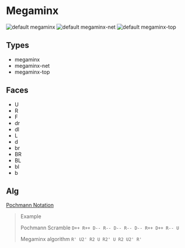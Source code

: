 # Megaminx
![default megaminx](/img/megaminx.png)
![default megaminx-net](/img/megaminx-net.png)
![default megaminx-top](/img/megaminx-top.png)

## Types
  - megaminx
  - megaminx-net
  - megaminx-top

## Faces
  - U
  - R
  - F
  - dr
  - dl
  - L
  - d
  - br
  - BR
  - BL
  - bl
  - b

## Alg
[Pochmann Notation](https://www.worldcubeassociation.org/regulations/#12d)


> Example
>
> Pochmann Scramble
> `D++ R++ D-- R-- D-- R-- D-- R++ D++ R-- U`
>
> Megaminx algorithm
> `R' U2' R2 U R2' U R2 U2' R'`